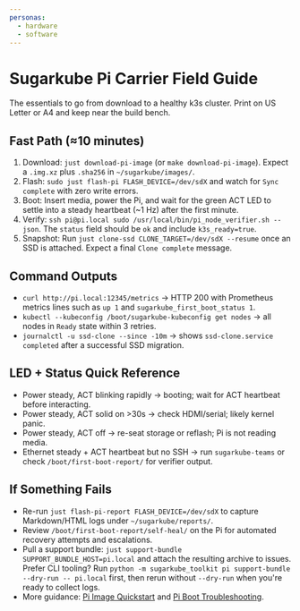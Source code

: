 ```yaml
---
personas:
  - hardware
  - software
---
```


# Sugarkube Pi Carrier Field Guide

The essentials to go from download to a healthy k3s cluster. Print on US Letter
or A4 and keep near the build bench.

## Fast Path (≈10 minutes)
1. Download: `just download-pi-image` (or `make download-pi-image`). Expect a
   `.img.xz` plus `.sha256` in `~/sugarkube/images/`.
2. Flash: `sudo just flash-pi FLASH_DEVICE=/dev/sdX` and watch for
   `Sync complete` with zero write errors.
3. Boot: Insert media, power the Pi, and wait for the green ACT LED to settle
   into a steady heartbeat (~1 Hz) after the first minute.
4. Verify: `ssh pi@pi.local sudo /usr/local/bin/pi_node_verifier.sh --json`. The
   `status` field should be `ok` and include `k3s_ready=true`.
5. Snapshot: Run `just clone-ssd CLONE_TARGET=/dev/sdX --resume` once an SSD is
   attached. Expect a final `Clone complete` message.

## Command Outputs
- `curl http://pi.local:12345/metrics` → HTTP 200 with Prometheus metrics lines
  such as `up 1` and `sugarkube_first_boot_status 1`.
- `kubectl --kubeconfig /boot/sugarkube-kubeconfig get nodes` → all nodes in
  `Ready` state within 3 retries.
- `journalctl -u ssd-clone --since -10m` → shows `ssd-clone.service completed`
  after a successful SSD migration.

## LED + Status Quick Reference
- Power steady, ACT blinking rapidly → booting; wait for ACT heartbeat before
  interacting.
- Power steady, ACT solid on >30s → check HDMI/serial; likely kernel panic.
- Power steady, ACT off → re-seat storage or reflash; Pi is not reading media.
- Ethernet steady + ACT heartbeat but no SSH → run `sugarkube-teams` or check
  `/boot/first-boot-report/` for verifier output.

## If Something Fails
- Re-run `just flash-pi-report FLASH_DEVICE=/dev/sdX` to capture Markdown/HTML
  logs under `~/sugarkube/reports/`.
- Review `/boot/first-boot-report/self-heal/` on the Pi for automated recovery
  attempts and escalations.
- Pull a support bundle: `just support-bundle SUPPORT_BUNDLE_HOST=pi.local` and
  attach the resulting archive to issues. Prefer CLI tooling? Run
  `python -m sugarkube_toolkit pi support-bundle --dry-run -- pi.local` first, then rerun without
  `--dry-run` when you're ready to collect logs.
- More guidance: [Pi Image Quickstart](./pi_image_quickstart.md) and
  [Pi Boot Troubleshooting](./pi_boot_troubleshooting.md).
